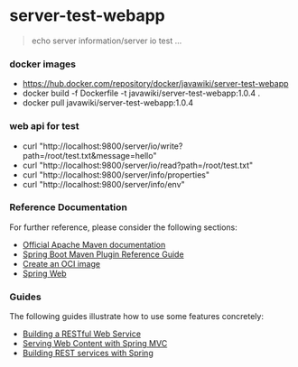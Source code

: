 # server-test-webapp
> echo server information/server io test ...

### docker images
* https://hub.docker.com/repository/docker/javawiki/server-test-webapp
* docker build -f Dockerfile -t javawiki/server-test-webapp:1.0.4 .
* docker pull javawiki/server-test-webapp:1.0.4

### web api for test
* curl "http://localhost:9800/server/io/write?path=/root/test.txt&message=hello"
* curl "http://localhost:9800/server/io/read?path=/root/test.txt"
* curl "http://localhost:9800/server/info/properties"
* curl "http://localhost:9800/server/info/env"

### Reference Documentation

For further reference, please consider the following sections:

* [Official Apache Maven documentation](https://maven.apache.org/guides/index.html)
* [Spring Boot Maven Plugin Reference Guide](https://docs.spring.io/spring-boot/docs/2.6.4/maven-plugin/reference/html/)
* [Create an OCI image](https://docs.spring.io/spring-boot/docs/2.6.4/maven-plugin/reference/html/#build-image)
* [Spring Web](https://docs.spring.io/spring-boot/docs/2.6.4/reference/htmlsingle/#boot-features-developing-web-applications)

### Guides

The following guides illustrate how to use some features concretely:

* [Building a RESTful Web Service](https://spring.io/guides/gs/rest-service/)
* [Serving Web Content with Spring MVC](https://spring.io/guides/gs/serving-web-content/)
* [Building REST services with Spring](https://spring.io/guides/tutorials/bookmarks/)

